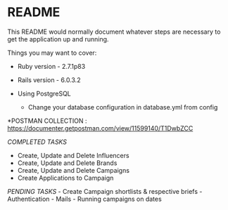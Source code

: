 # README

This README would normally document whatever steps are necessary to get the
application up and running.

Things you may want to cover:

* Ruby version - 2.7.1p83

* Rails version - 6.0.3.2


* Using PostgreSQL

	- Change your database configuration in database.yml from config

*POSTMAN COLLECTION : https://documenter.getpostman.com/view/11599140/T1DwbZCC


*COMPLETED TASKS*
   - Create, Update and Delete Influencers
   - Create, Update and Delete Brands
   - Create, Update and Delete Campaigns
   - Create Applications to Campaign


*PENDING TASKS*
    - Create Campaign shortlists & respective briefs
    - Authentication
    - Mails
    - Running campaigns on dates
